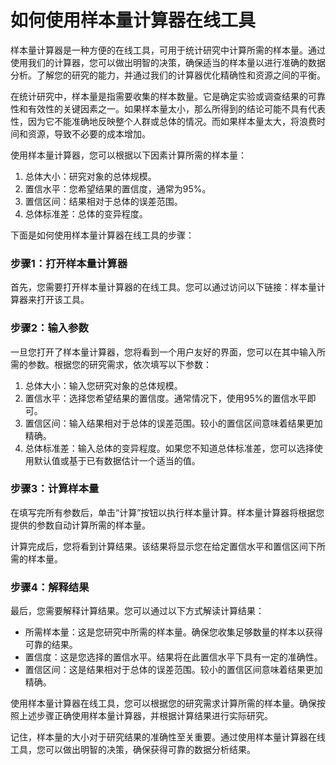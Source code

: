 如何使用样本量计算器在线工具
==============

样本量计算器是一种方便的在线工具，可用于统计研究中计算所需的样本量。通过使用我们的计算器，您可以做出明智的决策，确保适当的样本量以进行准确的数据分析。了解您的研究的能力，并通过我们的计算器优化精确性和资源之间的平衡。

在统计研究中，样本量是指需要收集的样本数量。它是确定实验或调查结果的可靠性和有效性的关键因素之一。如果样本量太小，那么所得到的结论可能不具有代表性，因为它不能准确地反映整个人群或总体的情况。而如果样本量太大，将浪费时间和资源，导致不必要的成本增加。

使用样本量计算器，您可以根据以下因素计算所需的样本量：

1. 总体大小：研究对象的总体规模。
2. 置信水平：您希望结果的置信度，通常为95%。
3. 置信区间：结果相对于总体的误差范围。
4. 总体标准差：总体的变异程度。

下面是如何使用样本量计算器在线工具的步骤：

### 步骤1：打开样本量计算器

首先，您需要打开样本量计算器的在线工具。您可以通过访问以下链接：样本量计算器来打开该工具。

### 步骤2：输入参数

一旦您打开了样本量计算器，您将看到一个用户友好的界面，您可以在其中输入所需的参数。根据您的研究需求，依次填写以下参数：

1. 总体大小：输入您研究对象的总体规模。
2. 置信水平：选择您希望结果的置信度。通常情况下，使用95%的置信水平即可。
3. 置信区间：输入结果相对于总体的误差范围。较小的置信区间意味着结果更加精确。
4. 总体标准差：输入总体的变异程度。如果您不知道总体标准差，您可以选择使用默认值或基于已有数据估计一个适当的值。

### 步骤3：计算样本量

在填写完所有参数后，单击“计算”按钮以执行样本量计算。样本量计算器将根据您提供的参数自动计算所需的样本量。

计算完成后，您将看到计算结果。该结果将显示您在给定置信水平和置信区间下所需的样本量。

### 步骤4：解释结果

最后，您需要解释计算结果。您可以通过以下方式解读计算结果：

- 所需样本量：这是您研究中所需的样本量。确保您收集足够数量的样本以获得可靠的结果。
- 置信度：这是您选择的置信水平。结果将在此置信水平下具有一定的准确性。
- 置信区间：这是结果相对于总体的误差范围。较小的置信区间意味着结果更加精确。

使用样本量计算器在线工具，您可以根据您的研究需求计算所需的样本量。确保按照上述步骤正确使用样本量计算器，并根据计算结果进行实际研究。

记住，样本量的大小对于研究结果的准确性至关重要。通过使用样本量计算器在线工具，您可以做出明智的决策，确保获得可靠的数据分析结果。